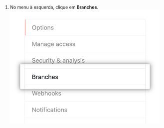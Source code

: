 1. No menu à esquerda, clique em **Branches**. ![Submenu de opções do repositório](/assets/images/help/repository/repository-options-branch.png)
